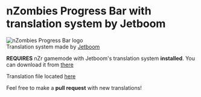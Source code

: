 # nZombies Progress Bar with translation system by Jetboom
![nZombies Progress Bar logo](https://steamuserimages-a.akamaihd.net/ugc/784120056405826704/BBE0A198671E2E278C823271DF120A045CA912E0/ "nZombies Progress Bar logo") <br />
Translation system made by [Jetboom](https://github.com/JetBoom) <br />

**REQUIRES** nZr gamemode with Jetboom's translation system **installed**. You can download it from [there](https://github.com/Blueberryy/nZombies-Rezzurrection/tree/Jetboom's-translation-system)

Translation file located [here](https://github.com/Blueberryy/nzombies_progress_bar/blob/Jetboom's-translation-system/gamemodes/nzombies/gamemode/languages/nz_progress_bar-english.lua)

Feel free to make a **pull request** with new translations!
